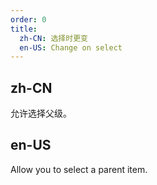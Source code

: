 ```yaml
---
order: 0
title:
  zh-CN: 选择时更变
  en-US: Change on select
---
```


## zh-CN

允许选择父级。

## en-US

Allow you to select a parent item.